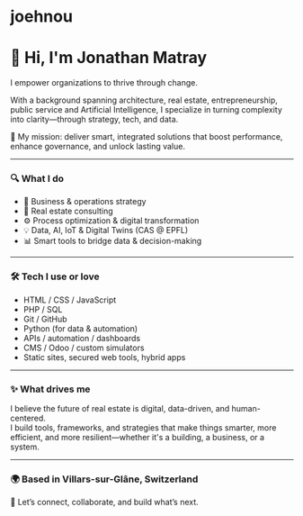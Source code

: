 # joehnou

# 👋 Hi, I'm Jonathan Matray

I empower organizations to thrive through change.

With a background spanning architecture, real estate, entrepreneurship, public service and Artificial Intelligence, I specialize in turning complexity into clarity—through strategy, tech, and data.

🚀 My mission: deliver smart, integrated solutions that boost performance, enhance governance, and unlock lasting value.

---

### 🔍 What I do

- 🧠 Business & operations strategy  
- 🏢 Real estate consulting
- ⚙️ Process optimization & digital transformation  
- 💡 Data, AI, IoT & Digital Twins (CAS @ EPFL)  
- 📊 Smart tools to bridge data & decision-making  

---

### 🛠️ Tech I use or love

- HTML / CSS / JavaScript 
- PHP / SQL  
- Git / GitHub  
- Python (for data & automation)  
- APIs / automation / dashboards  
- CMS / Odoo / custom simulators  
- Static sites, secured web tools, hybrid apps  

---

### ✨ What drives me

I believe the future of real estate is digital, data-driven, and human-centered.  
I build tools, frameworks, and strategies that make things smarter, more efficient, and more resilient—whether it's a building, a business, or a system.

---

### 🌍 Based in Villars-sur-Glâne, Switzerland  
💬 Let’s connect, collaborate, and build what’s next.
